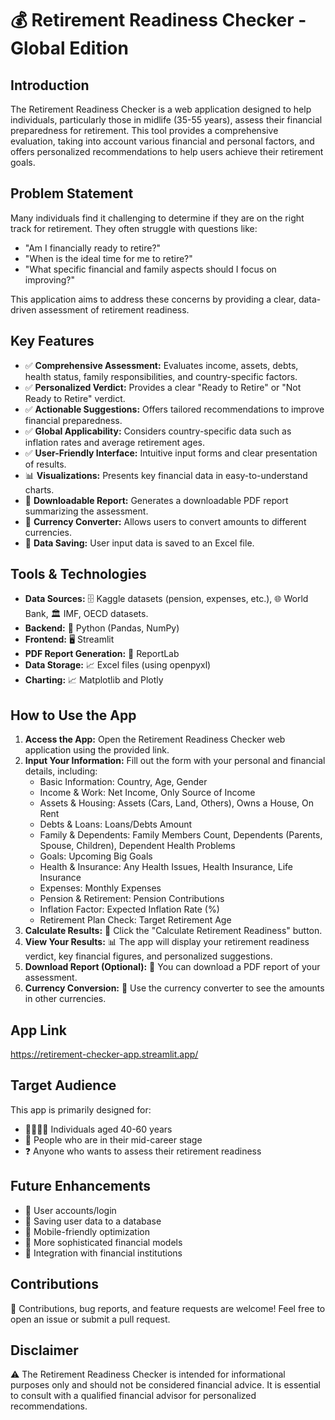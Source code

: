 # 💰 Retirement Readiness Checker - Global Edition

## Introduction
The Retirement Readiness Checker is a web application designed to help individuals, particularly those in midlife (35-55 years), assess their financial preparedness for retirement. This tool provides a comprehensive evaluation, taking into account various financial and personal factors, and offers personalized recommendations to help users achieve their retirement goals.

## Problem Statement
Many individuals find it challenging to determine if they are on the right track for retirement. They often struggle with questions like:

* "Am I financially ready to retire?"
* "When is the ideal time for me to retire?"
* "What specific financial and family aspects should I focus on improving?"

This application aims to address these concerns by providing a clear, data-driven assessment of retirement readiness.

## Key Features
* ✅ **Comprehensive Assessment:** Evaluates income, assets, debts, health status, family responsibilities, and country-specific factors.
* ✅ **Personalized Verdict:** Provides a clear "Ready to Retire" or "Not Ready to Retire" verdict.
* ✅ **Actionable Suggestions:** Offers tailored recommendations to improve financial preparedness.
* ✅ **Global Applicability:** Considers country-specific data such as inflation rates and average retirement ages.
* ✅ **User-Friendly Interface:** Intuitive input forms and clear presentation of results.
* 📊 **Visualizations:** Presents key financial data in easy-to-understand charts.
* 📄 **Downloadable Report:** Generates a downloadable PDF report summarizing the assessment.
* 💱 **Currency Converter:** Allows users to convert amounts to different currencies.
* 💾 **Data Saving:** User input data is saved to an Excel file.

## Tools & Technologies
* **Data Sources:** 🗄️ Kaggle datasets (pension, expenses, etc.), 🌐 World Bank, 🏛️ IMF,  OECD datasets.
* **Backend:** 🐍 Python (Pandas, NumPy)
* **Frontend:** 🖥️ Streamlit
* **PDF Report Generation:** 📝 ReportLab
* **Data Storage:** 📈 Excel files (using openpyxl)
* **Charting:** 📈 Matplotlib and Plotly

## How to Use the App
1.  **Access the App:** Open the Retirement Readiness Checker web application using the provided link.
2.  **Input Your Information:** Fill out the form with your personal and financial details, including:
    * Basic Information: Country, Age, Gender
    * Income & Work: Net Income, Only Source of Income
    * Assets & Housing: Assets (Cars, Land, Others), Owns a House, On Rent
    * Debts & Loans: Loans/Debts Amount
    * Family & Dependents: Family Members Count, Dependents (Parents, Spouse, Children), Dependent Health Problems
    * Goals: Upcoming Big Goals
    * Health & Insurance: Any Health Issues, Health Insurance, Life Insurance
    * Expenses: Monthly Expenses
    * Pension & Retirement: Pension Contributions
    * Inflation Factor: Expected Inflation Rate (%)
    * Retirement Plan Check: Target Retirement Age
3.  **Calculate Results:** 🧮 Click the "Calculate Retirement Readiness" button.
4.  **View Your Results:** 📊 The app will display your retirement readiness verdict, key financial figures, and personalized suggestions.
5.  **Download Report (Optional):** 📄 You can download a PDF report of your assessment.
6.  **Currency Conversion:** 💱 Use the currency converter to see the amounts in other currencies.

## App Link
https://retirement-checker-app.streamlit.app/

## Target Audience
This app is primarily designed for:

* 👨‍👩‍👧‍👦 Individuals aged 40-60 years
* 💼 People who are in their mid-career stage
* ❓ Anyone who wants to assess their retirement readiness

## Future Enhancements
* 🔑 User accounts/login
* 💾 Saving user data to a database
* 📱  Mobile-friendly optimization
* 🧠 More sophisticated financial models
* 🏦 Integration with financial institutions

## Contributions
🤝 Contributions, bug reports, and feature requests are welcome! Feel free to open an issue or submit a pull request.

## Disclaimer
⚠️ The Retirement Readiness Checker is intended for informational purposes only and should not be considered financial advice. It is essential to consult with a qualified financial advisor for personalized recommendations.

